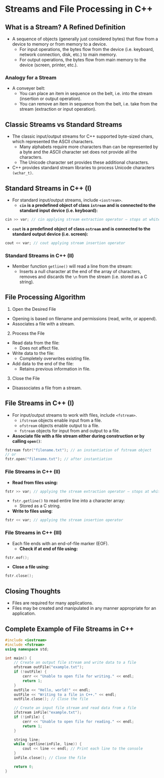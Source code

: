 # Streams and File Processing in C++

## What is a Stream? A Refined Definition 
- A sequence of objects (generally just considered bytes) that flow from a device to memory or from memory to a device.
  - For input operations, the bytes flow from the device (i.e. keyboard, network connection, disk, etc.) to main memory.
  - For output operations, the bytes flow from main memory to the device (screen, printer, etc.).

### Analogy for a Stream
- A conveyer belt:
  - You can place an item in sequence on the belt, i.e. into the stream (insertion or output operation).
  - You can remove an item in sequence from the belt, i.e. take from the stream (extraction or input operation).

## Classic Streams vs Standard Streams
- The classic input/output streams for C++ supported byte-sized chars, which represented the ASCII characters.
  - Many alphabets require more characters than can be represented by a byte and the ASCII character set does not provide all the characters.
  - The Unicode character set provides these additional characters.
- C++ provides standard stream libraries to process Unicode characters `(wchar_t)`.

## Standard Streams in C++ (I)
- For standard input/output streams, include `<iostream>`.
  - **`cin` is a predefined object of class `istream` and is connected to the standard input device (i.e. keyboard):**
```c++
cin >> var; // cin applying stream extraction operator – stops at whitespace for strings
```
  - **`cout` is a predefined object of class `ostream` and is connected to the standard output device (i.e. screen):**
```c++
cout << var; // cout applying stream insertion operator
```

### Standard Streams in C++ (II)
- Member function `getline()` will read a line from the stream:
  - Inserts a null character at the end of the array of characters, removes and discards the `\n` from the stream (i.e. stored as a C string).

## File Processing Algorithm
1. Open the Desired File
  - Opening is based on filename and permissions (read, write, or append).
  - Associates a file with a stream.
2. Process the File
- Read data from the file:
  - Does not affect file.
- Write data to the file:
  - Completely overwrites existing file.
- Add data to the end of the file:
  - Retains previous information in file.
3. Close the File
- Disassociates a file from a stream.

## File Streams in C++ (I)
- For input/output streams to work with files, include `<fstream>`.
  - `ifstream` objects enable input from a file.
  - `ofstream` objects enable output to a file.
  - `fstream` objects for input from and output to a file.
- **Associate file with a file stream either during construction or by calling `open()`**:
```c++
fstream fstr("filename.txt"); // an instantiation of fstream object
// or
fstr.open("filename.txt"); // after instantiation
```

### File Streams in C++ (II)
- **Read from files using:**
```c++
fstr >> var; // applying the stream extraction operator – stops at whitespace for strings
```
  - `fstr.getline()` to read entire line into a character array:
    - Stored as a C string.
- **Write to files using**:
```c++
fstr << var; // applying the stream insertion operator
```
### File Streams in C++ (III)
- Each file ends with an end-of-file marker (EOF).
  - **Check if at end of file using:**
```c++
fstr.eof();
```
- **Close a file using:**
```c++
fstr.close();
```

## Closing Thoughts
- Files are required for many applications.
- Files may be created and manipulated in any manner appropriate for an application.

## Complete Example of File Streams in C++
```c++
#include <iostream>
#include <fstream>
using namespace std;

int main() {
    // Create an output file stream and write data to a file
    ofstream outFile("example.txt");
    if (!outFile) {
        cerr << "Unable to open file for writing." << endl;
        return 1;
    }
    outFile << "Hello, world!" << endl;
    outFile << "Writing to a file in C++." << endl;
    outFile.close(); // Close the file

    // Create an input file stream and read data from a file
    ifstream inFile("example.txt");
    if (!inFile) {
        cerr << "Unable to open file for reading." << endl;
        return 1;
    }

    string line;
    while (getline(inFile, line)) {
        cout << line << endl; // Print each line to the console
    }
    inFile.close(); // Close the file

    return 0;
}
```




